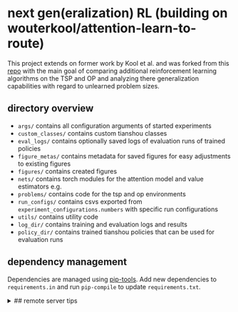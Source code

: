 # next gen(eralization) RL (building on wouterkool/attention-learn-to-route)
This project extends on former work by Kool et al. and was forked from this [repo](https://github.com/wouterkool/attention-learn-to-route) with the main goal of comparing additional reinforcement learning algorithms on the TSP and OP and analyzing there generalization capabilities with regard to unlearned problem sizes.

## directory overview
- `args/` contains all configuration arguments of started experiments
- `custom_classes/` contains custom tianshou classes
- `eval_logs/` contains optionally saved logs of evaluation runs of trained policies
- `figure_metas/` contains metadata for saved figures for easy adjustments to existing figures
- `figures/` contains created figures
- `nets/` contains torch modules for the attention model and value estimators e.g.
- `problems/` contains code for the tsp and op environments
- `run_configs/` contains csvs exported from `experiment_configurations.numbers` with specific run configurations
- `utils/` contains utility code
- `log_dir/` contains training and evaluation logs and results
- `policy_dir/` contains trained tianshou policies that can be used for evaluation runs

## dependency management
Dependencies are managed using [pip-tools](https://github.com/jazzband/pip-tools).
Add new dependencies to `requirements.in` and run `pip-compile` to update `requirements.txt`.

<details>
  <summary>
  	## remote server tips
  </summary>
  ## tmux command examples for remote server
  ```
  tmux new -s Kenneth
  tmux attach

  Ctrl+B [ # scroll mode, q to quit
  Ctrl+B D # detach
  Ctrl+B W # window overview
  Ctrl+B C # create window
  Ctrl+D   # delete window
  ```

  ## copy data between remote server and local repo quickly using rsync
  ```
  rsync -avP . <USER>@<SERVER>:<FULL_PATH>/attention-next-gen-rl --delete --exclude-from rsync_excludes.txt
  rsync -avP <USER>@<SERVER>:<FULL_PATH>/attention-next-gen-rl/log_dir 
  ```
</details>

## set up new experiments
All experiment configurations are set up in `experiment_configurations.numbers`.
The tables can be exported to csv and saved in the `run_configs/` directory.
After copying this directory to the remote server, experiments can be run.

## run command examples
make sure all necessary folders exist on remote (like `policy_dir`)
```
bash scheduler.sh run_configs/<file>.csv <x_first_experiments>
python3 run.py --args_from_csv run_configs/<file>.csv --csv_row <row_id> --gpu_id 0
```
The best policies are saved to the `policy_dir` directory.

## eval command examples
```
python3 run.py --saved_policy_path policy_dir/run_127__20230823T094935.pth --gpu_id 0
```

## preview log data using tensorboard
```
tensorboard --logdir log_dir/ --reload_multifile TRUE
```

## preparing log data for visualizations/plots
```
git clone https://github.com/Kenneth-Schroeder/tensorboard-aggregator
python3 aggregator.py --path ../attention-next-gen-rl/log_dir/trainings
```

## visualize/plot log data using code in plotting.ipynb
Plots are saved in `figures/` and corresponding meta data to each plot is saved in `figure_metas/`.
